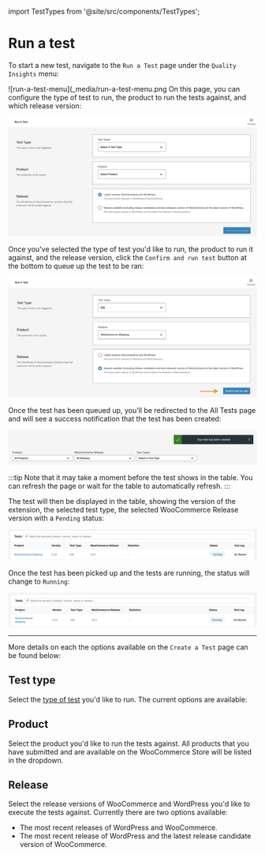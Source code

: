 import TestTypes from '@site/src/components/TestTypes';

# Run a test

To start a new test, navigate to the `Run a Test` page under the `Quality Insights` menu:

![run-a-test-menu](_media/run-a-test-menu.png
On this page, you can configure the type of test to run, the product to run the tests against, and which release version:

![run-a-test-page](_media/run-a-test-page.png)

Once you've selected the type of test you'd like to run, the product to run it against, and the release version, click the `Confirm and run test` button at the bottom to queue up the test to be ran:

![run-a-test-start](_media/run-a-test-start.png)

Once the test has been queued up, you'll be redirected to the All Tests page and will see a success notification that the test has been created:

![test-created-notification](_media/test-created-notification.png)

:::tip
Note that it may take a moment before the test shows in the table. You can refresh the page or wait for the table to automatically refresh.
:::

The test will then be displayed in the table, showing the version of the extension, the selected test type, the selected WooCommerce Release version with a `Pending` status:

![pending-test-run](_media/pending-test-run.png)

Once the test has been picked up and the tests are running, the status will change to `Running`:

![running-test-run](_media/running-test-run.png)

---

More details on each the options available on the `Create a Test` page can be found below:

## Test type

Select the <a href="../category/test-types">type of test</a> you'd like to run. The current options are available:

<TestTypes />

## Product

Select the product you'd like to run the tests against. All products that you have submitted and are available on the WooCommerce Store will be listed in the dropdown.

## Release

Select the release versions of WooCommerce and WordPress you'd like to execute the tests against. Currently there are two options available:

- The most recent releases of WordPress and WooCommerce.
- The most recent release of WordPress and the latest release candidate version of WooCommerce.
